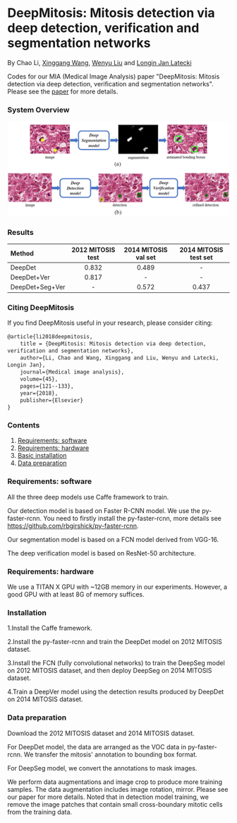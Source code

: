 # DeepMitosis: Mitosis detection via deep detection, verification and segmentation networks
By Chao Li, [Xinggang Wang](http://www.xinggangw.info/), [Wenyu Liu](http://mclab.eic.hust.edu.cn/MCWebDisplay/PersonDetails.aspx?Name=Wenyu%20Liu) and [Longin Jan Latecki](https://cis.temple.edu/~latecki/)

Codes for our MIA (Medical Image Analysis) paper "DeepMitosis: Mitosis detection via deep detection, verification and segmentation networks". Please see the [paper](https://www.sciencedirect.com/science/article/pii/S1361841517301834) for more details.

### System Overview

<p align="left">
<img src="Images/system overview.png" alt="System overview" width="900px">
</p>

### Results

| Method | 2012 MITOSIS test| 2014 MITOSIS val set| 2014 MITOSIS test set
|:-------|:-----:|:-------:|:-------:|
| DeepDet | 0.832|0.489| - |
| DeepDet+Ver |0.817| - | - | 
| DeepDet+Seg+Ver| -|0.572 | 0.437 | 


### Citing DeepMitosis

If you find DeepMitosis useful in your research, please consider citing:

    @article{li2018deepmitosis,
        title = {DeepMitosis: Mitosis detection via deep detection, verification and segmentation networks},
        author={Li, Chao and Wang, Xinggang and Liu, Wenyu and Latecki, Longin Jan},
        journal={Medical image analysis},
        volume={45},
        pages={121--133},
        year={2018},
        publisher={Elsevier}
    }
   
    
### Contents
1. [Requirements: software](#requirements-software)
2. [Requirements: hardware](#requirements-hardware)
3. [Basic installation](#installation)
4. [Data preparation](#data-preparation)

### Requirements: software

All the three deep models use Caffe framework to train. 

Our detection model is based on Faster R-CNN model. We use the py-faster-rcnn. You need to firstly install the py-faster-rcnn, more details see https://github.com/rbgirshick/py-faster-rcnn.

Our segmentation model is based on a FCN model derived from VGG-16.

The deep verification model is based on ResNet-50 architecture.

### Requirements: hardware

We use a TITAN X GPU with ~12GB memory in our experiments. However, a good GPU with at least 8G of memory suffices.

### Installation

1.Install the Caffe framework.

2.Install the py-faster-rcnn and train the DeepDet model on 2012 MITOSIS dataset.

3.Install the FCN (fully convolutional networks) to train the DeepSeg model on 2012 MITOSIS dataset, and then deploy DeepSeg on 2014 MITOSIS dataset.

4.Train a DeepVer model using the detection results produced by DeepDet on 2014 MITOSIS dataset.

### Data preparation

Download the 2012 MITOSIS dataset and 2014 MITOSIS dataset. 

For DeepDet model, the data are arranged as the VOC data in py-faster-rcnn. We transfer the mitosis' annotation to bounding box format.

For DeepSeg model, we convert the annotations to mask images.

We perform data augmentations and image crop to produce more training samples. The data augmentation includes image rotation, mirror. Please see our paper for more details. Noted that in detection model training, we remove the image patches that contain small cross-boundary mitotic cells from the training data.









